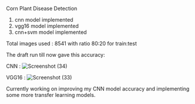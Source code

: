  Corn Plant Disease Detection

1. cnn model implemented
2. vgg16 model implemented
3. cnn+svm model implemented 

Total images used : 8541 with ratio 80:20 for train:test


The draft run till now gave this accuracy:

CNN : 
![Screenshot (34)](https://user-images.githubusercontent.com/65917038/121392951-79fa5800-c96d-11eb-901c-974c0e166df0.png)



VGG16 :
![Screenshot (33)](https://user-images.githubusercontent.com/65917038/121393022-8d0d2800-c96d-11eb-8548-f1488c3782ed.png)


Currently working on improving my CNN model accuracy and implementing some more transfer learning models.
